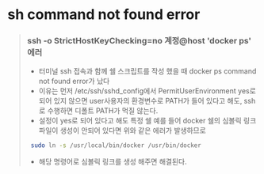 sh command not found error
=====

> ### ssh -o StrictHostKeyChecking=no 계정@host 'docker ps' 에러
> - 터미널 ssh 접속과 함께 쉘 스크립트를 작성 했을 때 docker ps command not found error가 났다
> - 이유는 먼저 /etc/ssh/sshd_config에서 PermitUserEnvironment yes로 되어 있지 않으면 user사용자의 환경변수로 PATH가 들어 있다고 해도, ssh로 수행하면 디폴트 PATH가 먹질 않는다.
> - 설정이 yes로 되어 있다고 해도 특정 쉘 예를 들어 docker 쉘의 심볼릭 링크파일이 생성이 안되어 있다면 위와 같은 에러가 발생하므로 
> ```bash
>  sudo ln -s /usr/local/bin/docker /usr/bin/docker
> ```
> - 해당 명령어로 심볼릭 링크를 생성 해주면 해결된다.
